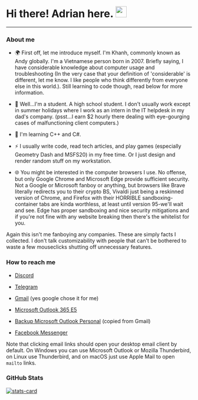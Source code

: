 <h1>
  Hi there! Adrian here.
  <img src="https://media.giphy.com/media/hvRJCLFzcasrR4ia7z/giphy.gif" width="30px"/>
</h1>

---

### About me

- 🌍 First off, let me introduce myself. I'm Khanh, commonly known as Andy globally. I'm a Vietnamese person born in 2007. Briefly saying, I have considerable knowledge about computer usage and troubleshooting (In the very case that your definition of 'considerable' is different, let me know. I like people who think differently from everyone else in this world.). Still learning to code though, read below for more information.

- :telescope: Well...I'm a student. A high school student. I don't usually work except in summer holidays where I work as an intern in the IT helpdesk in my dad's company. (psst...I earn $2 hourly there dealing with eye-gourging cases of malfunctioning client computers.)

- :seedling: I'm learning C++ and C#.

- :zap: I usually write code, read tech articles, and play games (especially Geometry Dash and MSFS20) in my free time. Or I just design and render random stuff on my workstation.

- 🌐 You might be interested in the computer browsers I use. No offense, but only Google Chrome and Microsoft Edge provide sufficient security. Not a Google or Microsoft fanboy or anything, but browsers like Brave literally redirects you to their crypto BS, Vivaldi just being a reskinned version of Chrome, and Firefox with their HORRIBLE sandboxing-container tabs are kinda worthless, at least until version 95-we'll wait and see. Edge has proper sandboxing and nice security mitigations and if you're not fine with any website breaking then there's the whitelist for you.

Again this isn't me fanboying any companies. These are simply facts I collected. I don't talk customizability with people that can't be bothered to waste a few mouseclicks shutting off unnecessary features.

### How to reach me

- [Discord](https://discordapp.com/users/717255311060238387)

- [Telegram](https://t.me/simplyadrian)

- [Gmail](mailto:icorei783@gmail.com) (yes google chose it for me)

- [Microsoft Outlook 365 E5](mailto:ntauthority@5lzzzn.onmicrosoft.com)

- [Backup Microsoft Outlook Personal](mailto:icorei783@outlook.com.vn) (copied from Gmail)

- [Facebook Messenger](https://facebook.com/giorno001)

Note that clicking email links should open your desktop email client by default. On Windows you can use Microsoft Outlook or Mozilla Thunderbird, on Linux use Thunderbird, and on macOS just use Apple Mail to open `mailto` links.

### GitHub Stats

[![stats-card](https://kasroudra-stats-card.herokuapp.com/svg?user=ptr64-llvm&theme=dark)](https://github.com/KasRoudra/stats-card)
